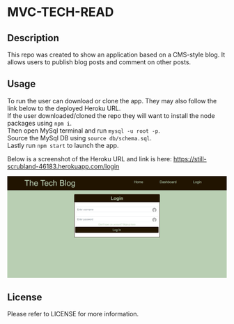 # MVC-TECH-READ

## Description
This repo was created to show an application based on a CMS-style blog. It allows users to publish blog posts and comment on other posts.

## Usage
To run the user can download or clone the app. They may also follow the link below to the deployed Heroku URL.  
If the user downloaded/cloned the repo they will want to install the node packages using `npm i`.  
Then open MySql terminal and run `mysql -u root -p`.  
Source the MySql DB using `source db/schema.sql`.  
Lastly run `npm start` to launch the app.  

Below is a screenshot of the Heroku URL and link is here: https://still-scrubland-46183.herokuapp.com/login  

![screenshot](/public/assets/Screenshot%202023-03-04%20235410.png)

## License
Please refer to LICENSE for more information.